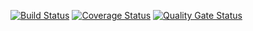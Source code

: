[![Build Status](https://travis-ci.org/ksvetova/task1.svg?branch=master)](https://travis-ci.org/github/ksvetova/task1)
[![Coverage Status](https://coveralls.io/repos/seekerk/gtest/badge.svg?branch=master)](https://coveralls.io/github/seekerk/gtest?branch=master)
[![Quality Gate Status](https://sonarcloud.io/api/project_badges/measure?project=ksvetova_task1&metric=alert_status)](https://sonarcloud.io/dashboard?id=ksvetova_task1)

